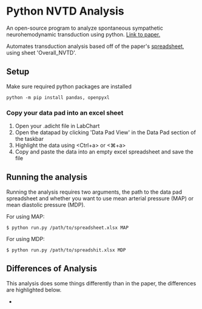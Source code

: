 # Python NVTD Analysis
An open-source program to analyze spontaneous sympathetic neurohemodynamic transduction using python. [Link to paper.](https://pubmed.ncbi.nlm.nih.gov/33596745/)

Automates transduction analysis based off of the paper's [spreadsheet](https://doi.org/10.6084/m9.figshare.13692139), using sheet 'Overall_NVTD'.

## Setup
Make sure required python packages are installed

    python -m pip install pandas, openpyxl

### Copy your data pad into an excel sheet
1. Open your .adicht file in LabChart
2. Open the datapad by clicking 'Data Pad View' in the Data Pad section of the taskbar
3. Highlight the data using <Ctrl+a> or <⌘+a>
4. Copy and paste the data into an empty excel spreadsheet and save the file
   
## Running the analysis
Running the analysis requires two arguments, the path to the data pad spreadsheet and whether you want to use mean arterial pressure (MAP) or mean diastolic pressure (MDP).

For using MAP:

    $ python run.py /path/to/spreadsheet.xlsx MAP

For using MDP:

    $ python run.py /path/to/spreadshit.xlsx MDP

## Differences of Analysis
This analysis does some things differently than in the paper, the differences are highlighted below.

- 